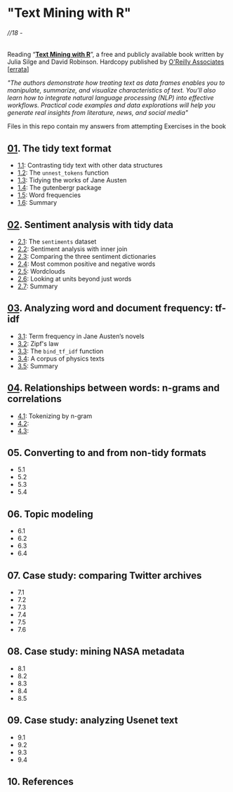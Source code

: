 # "Text Mining with R"
###### //18 -

Reading “[**Text Mining with R**](https://www.tidytextmining.com/)”, a free and publicly available book written by Julia Silge and David Robinson. Hardcopy published by [O'Reilly Associates](http://shop.oreilly.com/product/0636920067153.do) [[errata](https://www.oreilly.com/catalog/errata.csp?isbn=0636920067153)]

*"The authors demonstrate how treating text as data frames enables you to manipulate, summarize, and visualize characteristics of text. You’ll also learn how to integrate natural language processing (NLP) into effective workflows. Practical code examples and data explorations will help you generate real insights from literature, news, and social media"*

Files in this repo contain my answers from attempting Exercises in the book

## [01](https://www.tidytextmining.com/tidytext.html). The tidy text format
* [1.1](https://www.tidytextmining.com/tidytext.html#contrasting-tidy-text-with-other-data-structures): Contrasting tidy text with other data structures
* [1.2](https://www.tidytextmining.com/tidytext.html#the-unnest_tokens-function): The `unnest_tokens` function
* [1.3](https://www.tidytextmining.com/tidytext.html#tidyausten): Tidying the works of Jane Austen
* [1.4](https://www.tidytextmining.com/tidytext.html#the-gutenbergr-package): The gutenbergr package
* [1.5](https://www.tidytextmining.com/tidytext.html#word-frequencies): Word frequencies
* [1.6](https://www.tidytextmining.com/tidytext.html#summary): Summary

## [02](https://www.tidytextmining.com/sentiment.html). Sentiment analysis with tidy data
* [2.1](https://www.tidytextmining.com/sentiment.html#the-sentiments-dataset): The `sentiments` dataset
* [2.2](https://www.tidytextmining.com/sentiment.html#sentiment-analysis-with-inner-join): Sentiment analysis with inner join
* [2.3](https://www.tidytextmining.com/sentiment.html#comparing-the-three-sentiment-dictionaries): Comparing the three sentiment dictionaries
* [2.4](https://www.tidytextmining.com/sentiment.html#most-positive-negative): Most common positive and negative words
* [2.5](https://www.tidytextmining.com/sentiment.html#wordclouds): Wordclouds
* [2.6](https://www.tidytextmining.com/sentiment.html#looking-at-units-beyond-just-words): Looking at units beyond just words
* [2.7](https://www.tidytextmining.com/sentiment.html#summary-1): Summary

## [03](https://www.tidytextmining.com/tfidf.html). Analyzing word and document frequency: tf-idf
* [3.1](https://www.tidytextmining.com/tfidf.html#term-frequency-in-jane-austens-novels): Term frequency in Jane Austen’s novels
* [3.2](https://www.tidytextmining.com/tfidf.html#zipfs-law): Zipf's law
* [3.3](https://www.tidytextmining.com/tfidf.html#the-bind_tf_idf-function): The `bind_tf_idf` function
* [3.4](https://www.tidytextmining.com/tfidf.html#a-corpus-of-physics-texts): A corpus of physics texts
* [3.5](https://www.tidytextmining.com/tfidf.html#summary-2): Summary

## [04](https://www.tidytextmining.com/ngrams.html). Relationships between words: n-grams and correlations
* [4.1](https://www.tidytextmining.com/ngrams.html#tokenizing-by-n-gram): Tokenizing by n-gram
* [4.2]():
* [4.3]():

## 05. Converting to and from non-tidy formats
* 5.1
* 5.2
* 5.3
* 5.4

## 06. Topic modeling
* 6.1
* 6.2
* 6.3
* 6.4

## 07. Case study: comparing Twitter archives
* 7.1
* 7.2
* 7.3
* 7.4
* 7.5
* 7.6

## 08. Case study: mining NASA metadata
* 8.1
* 8.2
* 8.3
* 8.4
* 8.5

## 09. Case study: analyzing Usenet text
* 9.1
* 9.2
* 9.3
* 9.4

## 10. References